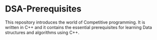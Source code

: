 # DSA-Prerequisites
This repository introduces the world of Competitive programming. It is written in C++ and it contains the essential prerequisites for learning Data structures and algorithms using C++.
